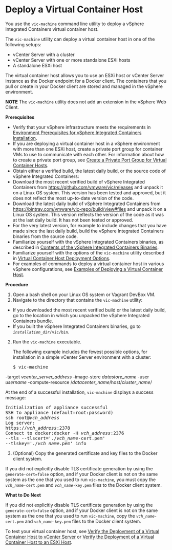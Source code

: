 # Deploy a Virtual Container Host

You use the `vic-machine` command line utility to deploy a vSphere Integrated Containers virtual container host. 

The `vic-machine` utility can deploy a virtual container host in one of the following setups: 
* vCenter Server with a cluster
* vCenter Server with one or more standalone ESXi hosts
* A standalone ESXi host

The virtual container host allows you to use an ESXi host or vCenter Server instance as the Docker endpoint for a Docker client. The containers that you pull or create in your Docker client are stored and managed in the vSphere environment.

**NOTE** The `vic-machine` utility does not add an extension in the vSphere Web Client. 

**Prerequisites**

* Verify that your vSphere infrastructure meets the requirements in [Environment Prerequisites for vSphere Integrated Containers Installation](vic_installation_prereqs.md).
* If you are deploying a virtual container host in a vSphere environment with more than one ESXi host, create a private port group for container VMs to use to communicate with each other. For information about how to create a private port group, see [Create a Private Port Group for Virtual Container Hosts](create_a_private_port_group_for_vch.md).
* Obtain either a verified build, the latest daily build, or the source code of vSphere Integrated Containers: 
 * Download the most recent verified build of vSphere Integrated Containers from https://github.com/vmware/vic/releases and unpack it on a Linux OS system. This version has been tested and approved, but it does not reflect the most up-to-date version of the code.
 * Download the latest daily build of vSphere Integrated Containers from https://bintray.com/vmware/vic-repo/build/view#files and unpack it on a Linux OS system. This version reflects the version of the code as it was at the last daily build. It has not been tested or approved.
 * For the very latest version, for example to include changes that you have made since the last daily build, build the vSphere Integrated Containers binaries from the source code.
* Familiarize yourself with the vSphere Integrated Containers binaries, as described in [Contents of the vSphere Integrated Containers Binaries](contents_of_vic_binaries.md). 
* Familiarize yourself with the options of the `vic-machine` utility described in [Virtual Container Host Deployment Options](vch_installer_options.md).
* For examples of commands to deploy a virtual container host in various vSphere configurations, see [Examples of Deploying a Virtual Container Host](vch_installer_examples.md).
 

**Procedure**

1. Open a bash shell on your Linux OS system or Vagrant DevBox VM.
2. Navigate to the directory that contains the `vic-machine` utility:
 * If you downloaded the most recent verified build or the latest daily build, go to the location in which you unpacked the vSphere Integrated Containers bundle.
 * If you built the vSphere Integrated Containers binaries, go to <code><i>installation_dir</i>/vic/bin</code>.
2. Run the `vic-machine` executable. 

   The following example includes the fewest possible options, for installation in a simple vCenter Server environment with a cluster:

   <pre>$ vic-machine 
-target <i>vcenter_server_address</i>
-image-store <i>datastore_name</i> 
-user <i>username</i>
-compute-resource /<i>datacenter_name</i>/host/<i>cluster_name</i>/</pre>  

   At the end of a successful installation, `vic-machine` displays a success message:
   
   <pre>Initialization of appliance successful
SSH to appliance (default=root:password)
ssh root@<i>vch_address</i>
Log server:
https://<i>vch_address</i>:2378
Connect to docker:docker -H <i>vch_address</i>:2376 
--tls --tlscert='./<i>vch_name</i>-cert.pem' 
--tlskey='./<i>vch_name</i>.pem' info</pre>

3. (Optional) Copy the generated certificate and key files to the Docker client system.

  If you did not explicitly disable TLS certificate generation by using the `generate-cert=false` option, and if your Docker client is not on the same system as the one that you used to run `vic-machine`, you must copy the <code><i>vch_name</i>-cert.pem</code> and <code><i>vch_name</i>-key.pem</code> files to the Docker client system.

**What to Do Next**

If you did not explicitly disable TLS certificate generation by using the `generate-cert=false` option, and if your Docker client is not on the same system as the one that you used to run `vic-machine`, copy the <code><i>vch_name</i>-cert.pem</code> and <code><i>vch_name</i>-key.pem</code> files to the Docker client system. 

To test your virtual container host, see [Verify the Deployment of a Virtual Container Host to vCenter Server](verify_vch_deployment.md) or [Verify the Deployment of a Virtual Container Host to an ESXi Host](verify_vch_deployment_esx.md).
    
    